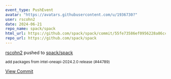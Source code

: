 ```yaml
---
event_type: PushEvent
avatar: "https://avatars.githubusercontent.com/u/1936730?"
user: rscohn2
date: 2024-06-21
repo_name: spack/spack
html_url: https://github.com/spack/spack/commit/55fe73586ef0956228a86cc959869788cdb8e545
repo_url: https://github.com/spack/spack
---
```


<a href='https://github.com/rscohn2' target='_blank'>rscohn2</a> pushed to <a href='https://github.com/spack/spack' target='_blank'>spack/spack</a>

<small>add packages from intel-oneapi-2024.2.0 release (#44789)</small>

<a href='https://github.com/spack/spack/commit/55fe73586ef0956228a86cc959869788cdb8e545' target='_blank'>View Commit</a>